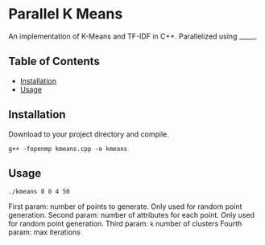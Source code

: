 # Parallel K Means

An implementation of K-Means and TF-IDF in C++.
Parallelized using _____. 

## Table of Contents

- [Installation](#installation)
- [Usage](#usage)

## Installation

Download to your project directory and compile.

`g++ -fopenmp kmeans.cpp -o kmeans`

## Usage

`./kmeans 0 0 4 50`

First param: number of points to generate. Only used for random point generation.
Second param: number of attributes for each point. Only used for random point generation.
Third param: `k` number of clusters
Fourth param: max iterations